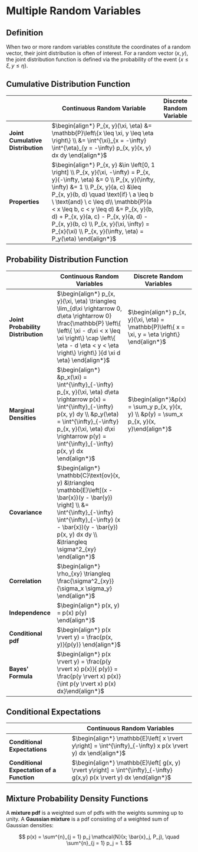 # Multiple Random Variables

## Definition

When two or more random variables constitute the coordinates of a random vector, their joint distribution is often of interest. For a random vector $(x, y)$, the joint distribution function is defined via the probability of the event $\left\{ x \leq \xi, y \leq \eta \right\}$.

## Cumulative Distribution Function

| | Continuous Random Variable | Discrete Random Variable |
| - | - | - |
| **Joint Cumulative Distribution** | $\begin{align*} P_{x, y}(\xi, \eta) &= \mathbb{P}\left\{x \leq \xi, y \leq \eta \right\} \\ &= \int^{\xi}_{x = -\infty} \int^{\eta}_{y = -\infty} p_{x, y}(x, y) dx dy \end{align*}$ | |
| **Properties** | $\begin{align*}     P_{x, y} &\in \left[0, 1 \right] \\ P_{x, y}(\xi, -\infty) = P_{x, y}(-\infty, \eta) &= 0 \\ P_{x, y}(\infty, \infty) &= 1 \\ P_{x, y}(a, c) &\leq P_{x, y}(b, d) \quad \text{if} \ a \leq b \ \text{and} \ c \leq d\\ \mathbb{P}(a < x \leq b, c < y \leq d) &= P_{x, y}(b, d) + P_{x, y}(a, c) - P_{x, y}(a, d) - P_{x, y}(b, c) \\ P_{x, y}(\xi, \infty) = P_{x}(\xi) \\ P_{x, y}(\infty, \eta) = P_y(\eta) \end{align*}$ | |

## Probability Distribution Function

| | Continuous Random Variables | Discrete Random Variables |
| - | - | - |
| **Joint Probability Distribution** | $\begin{align*} p_{x, y}(\xi, \eta) \triangleq \lim_{d\xi \rightarrow 0, d\eta \rightarrow 0} \frac{\mathbb{P} \left\{ \left\{ \xi - d\xi < x \leq \xi \right\} \cap \left\{ \eta - d \eta < y < \eta \right\} \right\} }{d \xi d \eta} \end{align*}$ | $\begin{align*} p_{x, y}(\xi, \eta) = \mathbb{P}\left\{ x = \xi, y = \eta \right\} \end{align*}$ |
| **Marginal Densities** | $\begin{align*} &p_x(\xi) = \int^{\infty}_{-\infty} p_{x, y}(\xi, \eta) d\eta \rightarrow p(x) = \int^{\infty}_{-\infty} p(x, y) dy \\ &p_y(\eta) = \int^{\infty}_{-\infty} p_{x, y}(\xi, \eta) d\xi \rightarrow p(y) = \int^{\infty}_{-\infty} p(x, y) dx \end{align*}$ | $\begin{align*}&p(x) = \sum_y p_{x, y}(x, y) \\ &p(y) = \sum_x p_{x, y}(x, y)\end{align*}$ |
| **Covariance** | $\begin{align*} \mathbb{C}\text{ov}(x, y) &\triangleq \mathbb{E}\left[(x - \bar{x})(y - \bar{y}) \right] \\ &= \int^{\infty}_{-\infty} \int^{\infty}_{-\infty} (x - \bar{x})(y - \bar{y}) p(x, y) dx dy \\ &\triangleq \sigma^2_{xy}  \end{align*}$ | |
| **Correlation** | $\begin{align*} \rho_{xy} \triangleq \frac{\sigma^2_{xy}}{\sigma_x \sigma_y} \end{align*}$ | |
| **Independence** | $\begin{align*} p(x, y) = p(x) p(y) \end{align*}$ | |
| **Conditional pdf** | $\begin{align*} p(x \rvert y) = \frac{p(x, y)}{p(y)} \end{align*}$ | |
| **Bayes' Formula** | $\begin{align*} p(x \rvert y) = \frac{p(y \rvert x) p(x)}{ p(y)} = \frac{p(y \rvert x) p(x)}{\int p(y \rvert x) p(x) dx}\end{align*}$ | |

## Conditional Expectations

| | Continuous Random Variables |
| - | - |
| **Conditional Expectations** | $\begin{align*} \mathbb{E}\left[ x \rvert y\right] = \int^{\infty}_{-\infty} x p(x \rvert y) dx \end{align*}$ |
| **Conditional Expectation of a Function** | $\begin{align*} \mathbb{E}\left[ g(x, y) \rvert y\right] = \int^{\infty}_{-\infty} g(x,y) p(x \rvert y) dx \end{align*}$ |

## Mixture Probability Density Functions

A **mixture pdf** is a weighted sum of pdfs with the weights summing up to unity. A **Gaussian mixture** is a pdf consisting of a weighted sum of Gaussian densities:

$$
p(x) = \sum^{n}_{j = 1} p_j \mathcal{N}(x; \bar{x}_j, P_j), \quad \sum^{n}_{j = 1} p_j = 1.
$$
